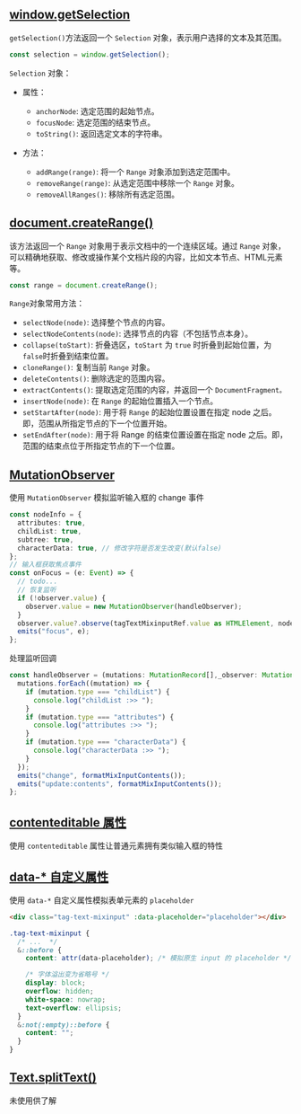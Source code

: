 ## [window.getSelection](https://developer.mozilla.org/en-US/docs/Web/API/Window/getSelection)

`getSelection()`方法返回一个 `Selection` 对象，表示用户选择的文本及其范围。

```js
const selection = window.getSelection();
```

`Selection` 对象：

- 属性：

  - `anchorNode`: 选定范围的起始节点。
  - `focusNode`: 选定范围的结束节点。
  - `toString()`: 返回选定文本的字符串。

- 方法：

  - `addRange(range)`: 将一个 `Range` 对象添加到选定范围中。
  - `removeRange(range)`: 从选定范围中移除一个 `Range` 对象。
  - `removeAllRanges()`: 移除所有选定范围。

## [document.createRange()](https://developer.mozilla.org/en-US/docs/Web/API/Document/createRange)

该方法返回一个 `Range` 对象用于表示文档中的一个连续区域。通过 `Range` 对象，可以精确地获取、修改或操作某个文档片段的内容，比如文本节点、HTML元素等。

```js
const range = document.createRange();
```

`Range`对象常用方法：

- `selectNode(node)`: 选择整个节点的内容。
- `selectNodeContents(node)`: 选择节点的内容（不包括节点本身）。
- `collapse(toStart)`: 折叠选区，`toStart` 为 `true` 时折叠到起始位置，为 `false`时折叠到结束位置。
- `cloneRange()`: 复制当前 `Range` 对象。
- `deleteContents()`: 删除选定的范围内容。
- `extractContents()`: 提取选定范围的内容，并返回一个 `DocumentFragment。`
- `insertNode(node)`: 在 `Range` 的起始位置插入一个节点。
- `setStartAfter(node)`: 用于将 `Range` 的起始位置设置在指定 node 之后。即，范围从所指定节点的下一个位置开始。
- `setEndAfter(node)`: 用于将 Range 的结束位置设置在指定 node 之后。即，范围的结束点位于所指定节点的下一个位置。

## [MutationObserver](https://developer.mozilla.org/zh-CN/docs/Web/API/MutationObserver)

使用 `MutationObserver` 模拟监听输入框的 change 事件

```ts
const nodeInfo = {
  attributes: true,
  childList: true,
  subtree: true,
  characterData: true, // 修改字符是否发生改变(默认false)
};
// 输入框获取焦点事件
const onFocus = (e: Event) => {
  // todo...
  // 恢复监听
  if (!observer.value) {
    observer.value = new MutationObserver(handleObserver);
  }
  observer.value?.observe(tagTextMixinputRef.value as HTMLElement, nodeInfo);
  emits("focus", e);
};
```

处理监听回调

```ts
const handleObserver = (mutations: MutationRecord[],_observer: MutationObserver) => {
  mutations.forEach((mutation) => {
    if (mutation.type === "childList") {
      console.log("childList :>> ");
    }
    if (mutation.type === "attributes") {
      console.log("attributes :>> ");
    }
    if (mutation.type === "characterData") {
      console.log("characterData :>> ");
    }
  });
  emits("change", formatMixInputContents());
  emits("update:contents", formatMixInputContents());
};
```

## [contenteditable 属性](https://developer.mozilla.org/en-US/docs/Web/HTML/Global_attributes/contenteditable)

使用 `contenteditable` 属性让普通元素拥有类似输入框的特性

## [data-\* 自定义属性](https://developer.mozilla.org/en-US/docs/Web/HTML/Global_attributes/data-*)

使用 `data-*` 自定义属性模拟表单元素的 `placeholder`

```html
<div class="tag-text-mixinput" :data-placeholder="placeholder"></div>
```

```scss
.tag-text-mixinput {
  /* ...  */
  &::before {
    content: attr(data-placeholder); /* 模拟原生 input 的 placeholder */

    /* 字体溢出变为省略号 */
    display: block;
    overflow: hidden;
    white-space: nowrap;
    text-overflow: ellipsis;
  }
  &:not(:empty)::before {
    content: "";
  }
}
```

## [Text.splitText()](https://developer.mozilla.org/en-US/docs/Web/API/Text/splitText)

未使用供了解
